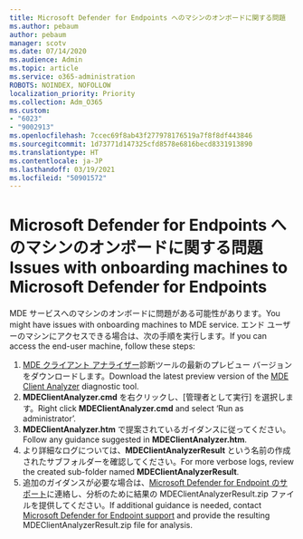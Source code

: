 ```yaml
---
title: Microsoft Defender for Endpoints へのマシンのオンボードに関する問題
ms.author: pebaum
author: pebaum
manager: scotv
ms.date: 07/14/2020
ms.audience: Admin
ms.topic: article
ms.service: o365-administration
ROBOTS: NOINDEX, NOFOLLOW
localization_priority: Priority
ms.collection: Adm_O365
ms.custom:
- "6023"
- "9002913"
ms.openlocfilehash: 7ccec69f8ab43f277978176519a7f8f8df443846
ms.sourcegitcommit: 1d73771d147325cfd8578e6816becd8331913890
ms.translationtype: HT
ms.contentlocale: ja-JP
ms.lasthandoff: 03/19/2021
ms.locfileid: "50901572"
---
```

# <a name="issues-with-onboarding-machines-to-microsoft-defender-for-endpoints"></a><span data-ttu-id="bd33c-102">Microsoft Defender for Endpoints へのマシンのオンボードに関する問題</span><span class="sxs-lookup"><span data-stu-id="bd33c-102">Issues with onboarding machines to Microsoft Defender for Endpoints</span></span>

<span data-ttu-id="bd33c-103">MDE サービスへのマシンのオンボードに問題がある可能性があります。</span><span class="sxs-lookup"><span data-stu-id="bd33c-103">You might have issues with onboarding machines to MDE service.</span></span> <span data-ttu-id="bd33c-104">エンド ユーザーのマシンにアクセスできる場合は、次の手順を実行します。</span><span class="sxs-lookup"><span data-stu-id="bd33c-104">If you can access the end-user machine, follow these steps:</span></span>

1. <span data-ttu-id="bd33c-105">[MDE クライアント アナライザー](https://aka.ms/betamdeanalyzer)診断ツールの最新のプレビュー バージョンをダウンロードします。</span><span class="sxs-lookup"><span data-stu-id="bd33c-105">Download the latest preview version of the [MDE Client Analyzer](https://aka.ms/betamdeanalyzer) diagnostic tool.</span></span>
2. <span data-ttu-id="bd33c-106">**MDEClientAnalyzer.cmd** を右クリックし、[管理者として実行] を選択します。</span><span class="sxs-lookup"><span data-stu-id="bd33c-106">Right click **MDEClientAnalyzer.cmd** and select ‘Run as administrator’.</span></span>
3. <span data-ttu-id="bd33c-107">**MDEClientAnalyzer.htm** で提案されているガイダンスに従ってください。</span><span class="sxs-lookup"><span data-stu-id="bd33c-107">Follow any guidance suggested in **MDEClientAnalyzer.htm**.</span></span>
4. <span data-ttu-id="bd33c-108">より詳細なログについては、**MDEClientAnalyzerResult** という名前の作成されたサブフォルダーを確認してください。</span><span class="sxs-lookup"><span data-stu-id="bd33c-108">For more verbose logs, review the created sub-folder named **MDEClientAnalyzerResult**.</span></span>
5. <span data-ttu-id="bd33c-109">追加のガイダンスが必要な場合は、[Microsoft Defender for Endpoint のサポート](https://docs.microsoft.com/windows/security/threat-protection/microsoft-defender-atp/contact-support)に連絡し、分析のために結果の MDEClientAnalyzerResult.zip ファイルを提供してください。</span><span class="sxs-lookup"><span data-stu-id="bd33c-109">If additional guidance is needed, contact [Microsoft Defender for Endpoint support](https://docs.microsoft.com/windows/security/threat-protection/microsoft-defender-atp/contact-support) and provide the resulting MDEClientAnalyzerResult.zip file for analysis.</span></span>
